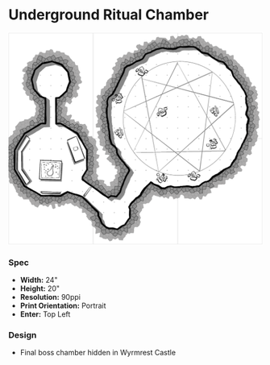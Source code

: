 # Underground Ritual Chamber

![](./underground-ritual-chamber-90ppi.png)

### Spec

- **Width:** 24"
- **Height:** 20"
- **Resolution:** 90ppi
- **Print Orientation:** Portrait
- **Enter:** Top Left

### Design

- Final boss chamber hidden in Wyrmrest Castle
